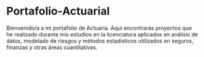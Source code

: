 # Portafolio-Actuarial
Bienvenido/a a mi portafolio de Actuaría. Aquí encontrarás proyectos que he realizado durante mis estudios en la licenciatura aplicados en análisis de datos, modelado de riesgos y métodos estadísticos utilizados en seguros, finanzas y otras áreas cuantitativas.
